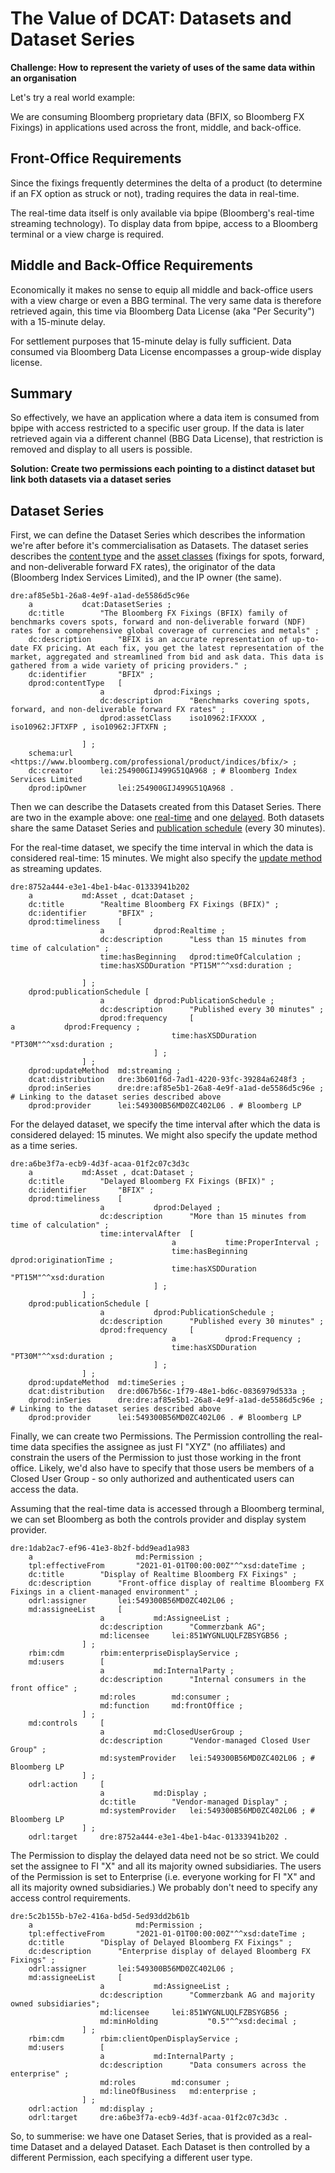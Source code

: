 # The Value of DCAT: Datasets and Dataset Series

**Challenge: How to represent the variety of uses of the same data within an organisation**

Let's try a real world example:

We are consuming Bloomberg proprietary data (BFIX, so Bloomberg FX Fixings) in applications used across the front, middle, and back-office.

## Front-Office Requirements
Since the fixings frequently determines the delta of a product (to determine if an FX option as struck or not), trading requires the data in real-time.

The real-time data itself is only available via bpipe (Bloomberg's real-time streaming technology). To display data from bpipe, access to a Bloomberg terminal or a view charge is required.
 
## Middle and Back-Office Requirements
Economically it makes no sense to equip all middle and back-office users with a view charge or even a BBG terminal. The very same data is therefore retrieved again, this time via Bloomberg Data License (aka "Per Security") with a 15-minute delay.

For settlement purposes that 15-minute delay is fully sufficient. Data consumed via Bloomberg Data License encompasses a group-wide display license.

## Summary
So effectively, we have an application where a data item is consumed from bpipe with access restricted to a specific user group. If the data is later retrieved again via a different channel (BBG Data License), that restriction is removed and display to all users is possible.


**Solution: Create two permissions each pointing to a distinct dataset but link both datasets via a dataset series**

## Dataset Series
First, we can define the Dataset Series which describes the information we're after before it's commercialisation as Datasets. The dataset series describes the [content type](https://github.com/w3c/market-data-odrl-profile/blob/gh-pages/Dataset-Content.md#1content-type) and the [asset classes](https://github.com/w3c/market-data-odrl-profile/blob/gh-pages/Dataset-Content.md#2asset-class) (fixings for spots, forward, and non-deliverable forward FX rates), the originator of the data (Bloomberg Index Services Limited), and the IP owner (the same).

```
dre:af85e5b1-26a8-4e9f-a1ad-de5586d5c96e
	a			dcat:DatasetSeries ;
	dc:title		"The Bloomberg FX Fixings (BFIX) family of benchmarks covers spots, forward and non-deliverable forward (NDF) rates for a comprehensive global coverage of currencies and metals" ;
	dc:description		"BFIX is an accurate representation of up-to-date FX pricing. At each fix, you get the latest representation of the market, aggregated and streamlined from bid and ask data. This data is gathered from a wide variety of pricing providers." ;
	dc:identifier		"BFIX" ;
	dprod:contentType	[
					a 			dprod:Fixings ;
					dc:description		"Benchmarks covering spots, forward, and non-deliverable forward FX rates" ;
					dprod:assetClass	iso10962:IFXXXX , iso10962:JFTXFP , iso10962:JFTXFN ;

				] ;
	schema:url		<https://www.bloomberg.com/professional/product/indices/bfix/> ;
	dc:creator		lei:254900GIJ499G51QA968 ; # Bloomberg Index Services Limited
	dprod:ipOwner		lei:254900GIJ499G51QA968 .
```

Then we can describe the Datasets created from this Dataset Series. There are two in the example above: one [real-time](https://github.com/w3c/market-data-odrl-profile/blob/gh-pages/Dataset-Time.md#11interval-realtime) and one [delayed](https://github.com/w3c/market-data-odrl-profile/blob/gh-pages/Dataset-Time.md#12interval-delayed). Both datasets share the same Dataset Series and [publication schedule](https://github.com/w3c/market-data-odrl-profile/blob/gh-pages/Dataset-Time.md#5publication-schedule) (every 30 minutes).

For the real-time dataset, we specify the time interval in which the data is considered real-time: 15 minutes. We might also specify the [update method](https://github.com/w3c/market-data-odrl-profile/blob/gh-pages/Dataset-Time.md#2update-method) as streaming updates.

```
dre:8752a444-e3e1-4be1-b4ac-01333941b202
	a			md:Asset , dcat:Dataset ;
	dc:title		"Realtime Bloomberg FX Fixings (BFIX)" ;
	dc:identifier		"BFIX" ;
	dprod:timeliness	[
					a			dprod:Realtime ;
					dc:description		"Less than 15 minutes from time of calculation" ;
					time:hasBeginning	dprod:timeOfCalculation ;
					time:hasXSDDuration	"PT15M"^^xsd:duration ;

				] ;
	dprod:publicationSchedule [
					a 			dprod:PublicationSchedule ;
					dc:description		"Published every 30 minutes" ;
					dprod:frequency		[																		a			dprod:Frequency ;
									time:hasXSDDuration	"PT30M"^^xsd:duration ;
								] ;
				] ;
	dprod:updateMethod	md:streaming ;
	dcat:distribution	dre:3b601f6d-7ad1-4220-93fc-39284a6248f3 ;
	dprod:inSeries 		dre:dre:af85e5b1-26a8-4e9f-a1ad-de5586d5c96e ; # Linking to the dataset series described above
	dprod:provider		lei:549300B56MD0ZC402L06 . # Bloomberg LP
```

For the delayed dataset, we specify the time interval after which the data is considered delayed: 15 minutes. We might also specify the update method as a time series.

```
dre:a6be3f7a-ecb9-4d3f-acaa-01f2c07c3d3c
	a			md:Asset , dcat:Dataset ;
	dc:title		"Delayed Bloomberg FX Fixings (BFIX)" ;
	dc:identifier		"BFIX" ;
	dprod:timeliness	[
					a			dprod:Delayed ;
					dc:description		"More than 15 minutes from time of calculation" ;
					time:intervalAfter	[
									a			time:ProperInterval ;
									time:hasBeginning	dprod:originationTime ;
									time:hasXSDDuration	"PT15M"^^xsd:duration
								] ;
				] ;
	dprod:publicationSchedule [
					a 			dprod:PublicationSchedule ;
					dc:description		"Published every 30 minutes" ;
					dprod:frequency		[
									a			dprod:Frequency ;
									time:hasXSDDuration	"PT30M"^^xsd:duration ;
								] ;
				] ;
	dprod:updateMethod	md:timeSeries ;
	dcat:distribution	dre:d067b56c-1f79-48e1-bd6c-0836979d533a ;
	dprod:inSeries 		dre:dre:af85e5b1-26a8-4e9f-a1ad-de5586d5c96e ; # Linking to the dataset series described above
	dprod:provider		lei:549300B56MD0ZC402L06 . # Bloomberg LP
```

Finally, we can create two Permissions. The Permission controlling the real-time data specifies the assignee as just FI "XYZ" (no affiliates) and constrain the users of the Permission to just those working in the front office. Likely, we'd also have to specify that those users be members of a Closed User Group - so only authorized and authenticated users can access the data.

Assuming that the real-time data is accessed through a Bloomberg terminal, we can set Bloomberg as both the controls provider and display system provider.

```
dre:1dab2ac7-ef96-41e3-8b2f-bdd9ead1a983
	a                       md:Permission ;
	tpl:effectiveFrom       "2021-01-01T00:00:00Z"^^xsd:dateTime ;
	dc:title		"Display of Realtime Bloomberg FX Fixings" ;
	dc:description		"Front-office display of realtime Bloomberg FX Fixings in a client-managed environment" ;
	odrl:assigner		lei:549300B56MD0ZC402L06 ;
	md:assigneeList		[
					a			md:AssigneeList ;
					dc:description		"Commerzbank AG";
					md:licensee		lei:851WYGNLUQLFZBSYGB56 ;
				] ;
	rbim:cdm		rbim:enterpriseDisplayService ;
	md:users		[
					a 			md:InternalParty ;
					dc:description		"Internal consumers in the front office" ;
					md:roles		md:consumer ;
					md:function		md:frontOffice ;
				] ;
	md:controls		[
					a			md:ClosedUserGroup ;
					dc:description		"Vendor-managed Closed User Group" ;
					md:systemProvider	lei:549300B56MD0ZC402L06 ; # Bloomberg LP
				] ;
	odrl:action		[
					a			md:Display ;
					dc:title		"Vendor-managed Display" ;
					md:systemProvider	lei:549300B56MD0ZC402L06 ; # Bloomberg LP
				] ;
	odrl:target		dre:8752a444-e3e1-4be1-b4ac-01333941b202 .
```

The Permission to display the delayed data need not be so strict. We could set the assignee to FI "X" and all its majority owned subsidiaries. The users of the Permission is set to Enterprise (i.e. everyone working for FI "X" and all its majority owned subsidiaries.) We probably don't need to specify any access control requirements.

```
dre:5c2b155b-b7e2-416a-bd5d-5ed93dd2b61b
	a                       md:Permission ;
	tpl:effectiveFrom       "2021-01-01T00:00:00Z"^^xsd:dateTime ;
	dc:title		"Display of Delayed Bloomberg FX Fixings" ;
	dc:description		"Enterprise display of delayed Bloomberg FX Fixings" ;
	odrl:assigner		lei:549300B56MD0ZC402L06 ;
	md:assigneeList		[
					a			md:AssigneeList ;
					dc:description		"Commerzbank AG and majority owned subsidiaries";
					md:licensee		lei:851WYGNLUQLFZBSYGB56 ;
					md:minHolding         	"0.5"^^xsd:decimal ;
				] ;
	rbim:cdm		rbim:clientOpenDisplayService ;
	md:users		[
					a 			md:InternalParty ;
					dc:description		"Data consumers across the enterprise" ;
					md:roles		md:consumer ;
					md:lineOfBusiness	md:enterprise ;
				] ;
	odrl:action		md:display ;
	odrl:target		dre:a6be3f7a-ecb9-4d3f-acaa-01f2c07c3d3c .
```

So, to summerise: we have one Dataset Series, that is provided as a real-time Dataset and a delayed Dataset. Each Dataset is then controlled by a different Permission, each specifying a different user type.
